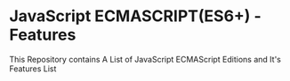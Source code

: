 # JavaScript ECMASCRIPT(ES6+) -Features
This Repository contains A List of JavaScript ECMAScript Editions and It's Features List
